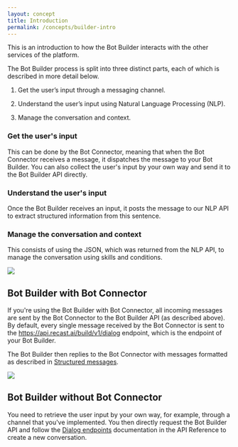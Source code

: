```yaml
---
layout: concept
title: Introduction
permalink: /concepts/builder-intro
---
```


This is an introduction to how the Bot Builder interacts with the other services of the platform.

The Bot Builder process is split into three distinct parts, each of which is described in more detail below.

1) Get the user’s input through a messaging channel.

2) Understand the user’s input using Natural Language Processing (NLP).

3) Manage the conversation and context.

### Get the user's input
This can be done by the Bot Connector, meaning that when the Bot Connector receives a message, it dispatches the message to your Bot Builder. You can also collect the user's input by your own way and send it to the Bot Builder API directly.

### Understand the user's input
Once the Bot Builder receives an input, it posts the message to our NLP API to extract structured information from this sentence.

### Manage the conversation and context
This consists of using the JSON, which was returned from the NLP API, to manage the conversation using skills and conditions.

<img class='custom' src='https://cdn.recast.ai/man/bot-builder/bot-builder-01.png'>

## Bot Builder with Bot Connector

If you're using the Bot Builder with Bot Connector, all incoming messages are sent by the Bot Connector to the Bot Builder API (as described above). By default, every single message received by the Bot Connector is sent to the https://api.recast.ai/build/v1/dialog endpoint, which is the endpoint of your Bot Builder.

The Bot Builder then replies to the Bot Connector with messages formatted as described in [Structured messages](https://recast.ai/docs/concepts/structured-messages).

<img class='custom' src='https://cdn.recast.ai/man/bot-builder/bc-bb-01.png'>

## Bot Builder without Bot Connector

You need to retrieve the user input by your own way, for example, through a channel that you've implemented. You then directly request the Bot Builder API and follow the [Dialog endpoints](https://recast.ai/docs/api-reference/#dialog-endpoints) documentation in the API Reference to create a new conversation.





